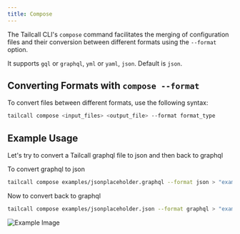 ```yaml
---
title: Compose
---
```


The Tailcall CLI's `compose` command facilitates the merging of configuration files and their conversion between different formats using the `--format` option.

It supports `gql` or `graphql`, `yml` or `yaml`, `json`. Default is `json`.

## Converting Formats with `compose --format`

To convert files between different formats, use the following syntax:

```bash
tailcall compose <input_files> <output_file> --format format_type
```

## Example Usage

Let's try to convert a Tailcall graphql file to json and then back to graphql

To convert graphql to json

```bash
tailcall compose examples/jsonplaceholder.graphql --format json > "examples/jsonplaceholder.json"
```

Now to convert back to graphql

```bash
tailcall compose examples/jsonplaceholder.json --format graphql > "examples/jsonplaceholder2.graphql"
```

![Example Image](/images/docs/compose.png)

